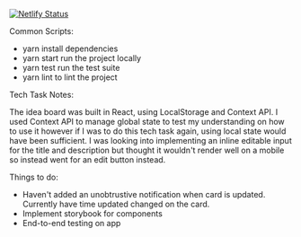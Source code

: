 [![Netlify Status](https://api.netlify.com/api/v1/badges/65b91bed-3034-4e23-92d8-202c9c67869c/deploy-status)](https://app.netlify.com/sites/musing-hawking-d50cd7/deploys)

Common Scripts:

-  yarn install dependencies
-  yarn start run the project locally
-  yarn test run the test suite
-  yarn lint to lint the project

Tech Task Notes:

The idea board was built in React, using LocalStorage and Context API. I used Context API to manage global state to test my understanding on how to use it however if I was to do this tech task again, using local state would have been sufficient. I was looking into implementing an inline editable input for the title and description but thought it wouldn't render well on a mobile so instead went for an edit button instead. 

Things to do:
- Haven't added an unobtrustive notification when card is updated. Currently have time updated changed on the card.
- Implement storybook for components
- End-to-end testing on app 